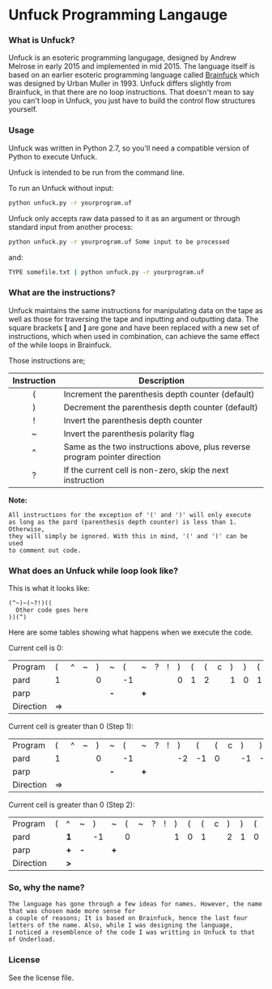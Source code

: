 # Unfuck Programming Langauge

### What is Unfuck?

Unfuck is an esoteric programming langugage, designed by Andrew Melrose
in early 2015 and implemented in mid 2015. The language itself is based
on an earlier esoteric programming language called [Brainfuck](https://en.wikipedia.org/wiki/Brainfuck)
which was designed by Urban Muller in 1993.
Unfuck differs slightly from  Brainfuck, in that there are no loop instructions.
That doesn't mean to say you can't loop in Unfuck, you just have to build
the control flow structures yourself.

### Usage

Unfuck was written in Python 2.7, so you'll need a compatible version of Python to execute Unfuck.

Unfuck is intended to be run from the command line.

To run an Unfuck without input:
```sh
python unfuck.py -r yourprogram.uf
```
Unfuck only accepts raw data passed to it as an argument or through standard input from another process:
```sh
python unfuck.py -r yourprogram.uf Some input to be processed
```
and:
```sh
TYPE somefile.txt | python unfuck.py -r yourprogram.uf
```

### What are the instructions?

Unfuck maintains the same instructions for manipulating data on the tape as well as those
for traversing the tape and inputting and outputting data. The square brackets **[** and **]** are gone
and have been replaced with a new set of instructions, which when used in combination, can achieve the same
effect of the while loops in Brainfuck.

Those instructions are;

| Instruction | Description
:---: | ---
( | Increment the parenthesis depth counter (default)
) | Decrement the parenthesis depth counter (default)
! | Invert the parenthesis depth counter
~ | Invert the parenthesis polarity flag
^ | Same as the two instructions above, plus reverse program pointer direction
? | If the current cell is non-zero, skip the next instruction

**Note:**
```
All instructions for the exception of '(' and ')' will only execute
as long as the pard (parenthesis depth counter) is less than 1. Otherwise,
they will simply be ignored. With this in mind, '(' and ')' can be used
to comment out code.
```

### What does an Unfuck while loop look like?

This is what it looks like:
```
(^~)~(~?!)((
  Other code goes here
))(^)
```

Here are some tables showing what happens when we execute the code.

Current cell is 0:

<table>
  <tr>
    <td>Program</td>
    <td>(</td>
    <td>^</td>
    <td>~</td>
    <td>)</td>
    <td>~</td>
    <td>(</td>
    <td>~</td>
    <td>?</td>
    <td>!</td>
    <td>)</td>
    <td>(</td>
    <td>(</td>
    <td>c</td>
    <td>)</td>
    <td>)</td>
    <td>(</td>
    <td>^</td>
    <td>)</td>
  </tr>
  <tr>
    <td>pard</td>
    <td>1</td>
    <td></td>
    <td></td>
    <td>0</td>
    <td></td>
    <td>-1</td>
    <td></td>
    <td></td>
    <td></td>
    <td>0</td>
    <td>1</td>
    <td>2</td>
    <td></td>
    <td>1</td>
    <td>0</td>
    <td>1</td>
    <td></td>
    <td>0</td>
  </tr>
  <tr>
    <td>parp</td>
    <td></td>
    <td></td>
    <td></td>
    <td></td>
    <td><strong>-</strong></td>
    <td></td>
    <td><strong>+</strong></td>
    <td></td>
    <td></td>
    <td></td>
    <td></td>
    <td></td>
    <td></td>
    <td></td>
    <td></td>
    <td></td>
    <td></td>
    <td></td>
  </tr>
  <tr>
    <td>Direction</td>
    <td>=&gt;</td>
    <td></td>
    <td></td>
    <td></td>
    <td></td>
    <td></td>
    <td></td>
    <td></td>
    <td></td>
    <td></td>
    <td></td>
    <td></td>
    <td></td>
    <td></td>
    <td></td>
    <td></td>
    <td></td>
    <td></td>
  </tr>
  
</table>

Current cell is greater than 0 (Step 1):

<table>
  <tr>
    <td>Program</td>
    <td>(</td>
    <td>^</td>
    <td>~</td>
    <td>)</td>
    <td>~</td>
    <td>(</td>
    <td>~</td>
    <td>?</td>
    <td>!</td>
    <td>)</td>
    <td>(</td>
    <td>(</td>
    <td>c</td>
    <td>)</td>
    <td>)</td>
    <td>(</td>
    <td>^</td>
    <td>)</td>
  </tr>
  <tr>
    <td>pard</td>
    <td>1</td>
    <td></td>
    <td></td>
    <td>0</td>
    <td></td>
    <td>-1</td>
    <td></td>
    <td></td>
    <td></td>
    <td>-2</td>
    <td>-1</td>
    <td>0</td>
    <td></td>
    <td>-1</td>
    <td>-2</td>
    <td>-1</td>
    <td><strong>1</strong></td>
    <td></td>
  </tr>
  <tr>
    <td>parp</td>
    <td></td>
    <td></td>
    <td></td>
    <td></td>
    <td><strong>-</strong></td>
    <td></td>
    <td><strong>+</strong></td>
    <td></td>
    <td></td>
    <td></td>
    <td></td>
    <td></td>
    <td></td>
    <td></td>
    <td></td>
    <td></td>
    <td><strong>-</strong></td>
    <td></td>
  </tr>
  <tr>
    <td>Direction</td>
    <td>=&gt;</td>
    <td></td>
    <td></td>
    <td></td>
    <td></td>
    <td></td>
    <td></td>
    <td></td>
    <td></td>
    <td></td>
    <td></td>
    <td></td>
    <td></td>
    <td></td>
    <td></td>
    <td></td>
    <td><strong>&lt;</strong></td>
    <td></td>
  </tr>
</table>

Current cell is greater than 0 (Step 2):

<table>
  <tr>
    <td>Program</td>
    <td>(</td>
    <td>^</td>
    <td>~</td>
    <td>)</td>
    <td>~</td>
    <td>(</td>
    <td>~</td>
    <td>?</td>
    <td>!</td>
    <td>)</td>
    <td>(</td>
    <td>(</td>
    <td>c</td>
    <td>)</td>
    <td>)</td>
    <td>(</td>
    <td>^</td>
    <td>)</td>
  </tr>
  <tr>
    <td>pard</td>
    <td></td>
    <td><strong>1</strong></td>
    <td></td>
    <td>-1</td>
    <td></td>
    <td>0</td>
    <td></td>
    <td></td>
    <td></td>
    <td>1</td>
    <td>0</td>
    <td>1</td>
    <td></td>
    <td>2</td>
    <td>1</td>
    <td>0</td>
    <td></td>
    <td></td>
  </tr>
  <tr>
    <td>parp</td>
    <td></td>
    <td><strong>+</strong></td>
    <td><strong>-</strong></td>
    <td></td>
    <td><strong>+</strong></td>
    <td></td>
    <td></td>
    <td></td>
    <td></td>
    <td></td>
    <td></td>
    <td></td>
    <td></td>
    <td></td>
    <td></td>
    <td></td>
    <td></td>
    <td></td>
  </tr>
  <tr>
    <td>Direction</td>
    <td></td>
    <td><strong>&gt;</strong></td>
    <td></td>
    <td></td>
    <td></td>
    <td></td>
    <td></td>
    <td></td>
    <td></td>
    <td></td>
    <td></td>
    <td></td>
    <td></td>
    <td></td>
    <td></td>
    <td></td>
    <td>&lt;=</td>
    <td></td>
  </tr>
</table>

### So, why the name?

```
The language has gone through a few ideas for names. However, the name that was chosen made more sense for
a couple of reasons; It is based on Brainfuck, hence the last four
letters of the name. Also, while I was designing the language,
I noticed a resemblence of the code I was writting in Unfuck to that
of Underload.
```

### License

See the license file.
